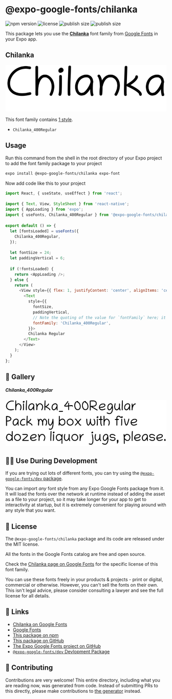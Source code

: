 # @expo-google-fonts/chilanka

![npm version](https://flat.badgen.net/npm/v/@expo-google-fonts/chilanka)
![license](https://flat.badgen.net/github/license/expo/google-fonts)
![publish size](https://flat.badgen.net/packagephobia/install/@expo-google-fonts/chilanka)
![publish size](https://flat.badgen.net/packagephobia/publish/@expo-google-fonts/chilanka)

This package lets you use the [**Chilanka**](https://fonts.google.com/specimen/Chilanka) font family from [Google Fonts](https://fonts.google.com/) in your Expo app.

## Chilanka

![Chilanka](./font-family.png)

This font family contains [1 style](#-gallery).

- `Chilanka_400Regular`

## Usage

Run this command from the shell in the root directory of your Expo project to add the font family package to your project
```sh
expo install @expo-google-fonts/chilanka expo-font
```

Now add code like this to your project
```js
import React, { useState, useEffect } from 'react';

import { Text, View, StyleSheet } from 'react-native';
import { AppLoading } from 'expo';
import { useFonts, Chilanka_400Regular } from '@expo-google-fonts/chilanka';

export default () => {
  let [fontsLoaded] = useFonts({
    Chilanka_400Regular,
  });

  let fontSize = 24;
  let paddingVertical = 6;

  if (!fontsLoaded) {
    return <AppLoading />;
  } else {
    return (
      <View style={{ flex: 1, justifyContent: 'center', alignItems: 'center' }}>
        <Text
          style={{
            fontSize,
            paddingVertical,
            // Note the quoting of the value for `fontFamily` here; it expects a string!
            fontFamily: 'Chilanka_400Regular',
          }}>
          Chilanka Regular
        </Text>
      </View>
    );
  }
};

```

## 🔡 Gallery

##### Chilanka_400Regular
![Chilanka_400Regular](./Chilanka_400Regular.ttf.png)


## 👩‍💻 Use During Development

If you are trying out lots of different fonts, you can try using the [`@expo-google-fonts/dev` package](https://github.com/expo/google-fonts/tree/master/font-packages/dev#readme).

You can import *any* font style from any Expo Google Fonts package from it. It will load the fonts
over the network at runtime instead of adding the asset as a file to your project, so it may take longer
for your app to get to interactivity at startup, but it is extremely convenient
for playing around with any style that you want.

## 📖 License

The `@expo-google-fonts/chilanka` package and its code are released under the MIT license.

All the fonts in the Google Fonts catalog are free and open source.

Check the [Chilanka page on Google Fonts](https://fonts.google.com/specimen/Chilanka) for the specific license of this font family.

You can use these fonts freely in your products & projects - print or digital, commercial or otherwise. However, you can't sell the fonts on their own. This isn't legal advice, please consider consulting a lawyer and see the full license for all details.

## 🔗 Links

- [Chilanka on Google Fonts](https://fonts.google.com/specimen/Chilanka)
- [Google Fonts](https://fonts.google.com/)
- [This package on npm](https://www.npmjs.com/package/@expo-google-fonts/chilanka)
- [This package on GitHub](https://github.com/expo/google-fonts/tree/master/font-packages/chilanka)
- [The Expo Google Fonts project on GitHub](https://github.com/expo/google-fonts)
- [`@expo-google-fonts/dev` Devlopment Package](https://github.com/expo/google-fonts/tree/master/font-packages/dev)

## 🤝 Contributing

Contributions are very welcome! This entire directory, including what you are reading now, was generated from code. Instead of submitting PRs to this directly, please make contributions to [the generator](https://github.com/expo/google-fonts/tree/master/packages/generator) instead.
